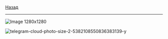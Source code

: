 [Назад](algem.md)
***
![Image 1280x1280](https://github.com/user-attachments/assets/68345990-a29b-46f3-9636-bf429bf245e8)

![telegram-cloud-photo-size-2-5382108550836383139-y](https://github.com/user-attachments/assets/0a06d928-a82a-4e1f-9743-1eef00b6bfc7)
